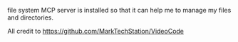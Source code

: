 file system MCP server is installed so that it can help me to manage my files and directories.

All credit to https://github.com/MarkTechStation/VideoCode
